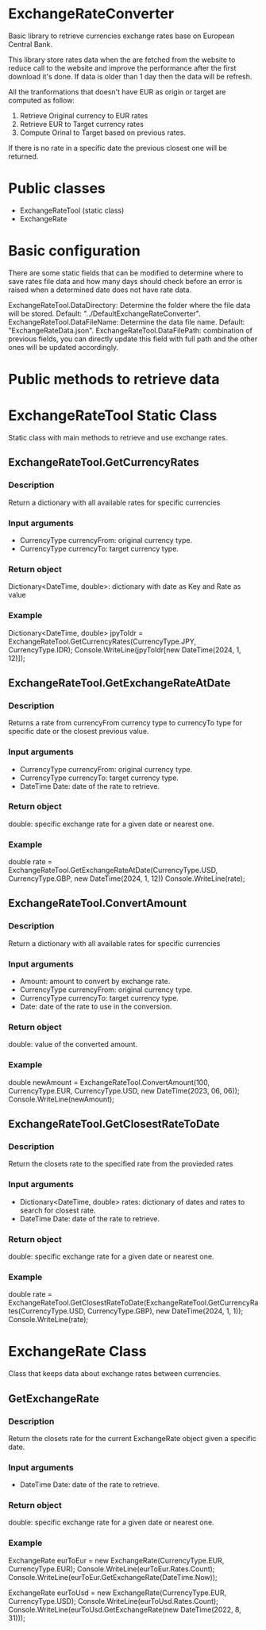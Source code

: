 # ExchangeRateConverter
Basic library to retrieve currencies exchange rates base on European Central Bank.

This library store rates data when the are fetched from the website to reduce call to the website and improve the performance after the first download it's done.
If data is older than 1 day then the data will be refresh.

All the tranformations that doesn't have EUR as origin or target are computed as follow:
1. Retrieve Original currency to EUR rates
1. Retrieve EUR to Target currency rates
1. Compute Orinal to Target based on previous rates.

If there is no rate in a specific date the previous closest one will be returned.

# Public classes
* ExchangeRateTool (static class)
* ExchangeRate

# Basic configuration
There are some static fields that can be modified to determine where to save rates file data and how many days should check before an error is raised when a determined date does not have rate data.

ExchangeRateTool.DataDirectory: Determine the folder where the file data will be stored. Default: "../DefaultExchangeRateConverter".
ExchangeRateTool.DataFileName: Determine the data file name. Default: "ExchangeRateData.json".
ExchangeRateTool.DataFilePath: combination of previous fields, you can directly update this field with full path and the other ones will be updated accordingly.

# Public methods to retrieve data

# ExchangeRateTool Static Class
Static class with main methods to retrieve and use exchange rates.

## ExchangeRateTool.GetCurrencyRates
### Description
Return a dictionary with all available rates for specific currencies
### Input arguments
* CurrencyType currencyFrom: original currency type.
* CurrencyType currencyTo: target currency type.
### Return object
Dictionary<DateTime, double>: dictionary with date as Key and Rate as value
### Example
Dictionary<DateTime, double> jpyToIdr = ExchangeRateTool.GetCurrencyRates(CurrencyType.JPY, CurrencyType.IDR);
Console.WriteLine(jpyToIdr[new DateTime(2024, 1, 12)]);

## ExchangeRateTool.GetExchangeRateAtDate
### Description
Returns a rate from currencyFrom currency type to currencyTo type for specific date or the closest previous value.
### Input arguments
* CurrencyType currencyFrom: original currency type.
* CurrencyType currencyTo: target currency type.
* DateTime Date: date of the rate to retrieve.
### Return object
double: specific exchange rate for a given date or nearest one.
### Example
double rate = ExchangeRateTool.GetExchangeRateAtDate(CurrencyType.USD, CurrencyType.GBP, new DateTime(2024, 1, 12))
Console.WriteLine(rate);

## ExchangeRateTool.ConvertAmount
### Description
Return a dictionary with all available rates for specific currencies
### Input arguments
* Amount: amount to convert by exchange rate.
* CurrencyType currencyFrom: original currency type.
* CurrencyType currencyTo: target currency type.
* Date: date of the rate to use in the conversion.
### Return object
double: value of the converted amount.
### Example
double newAmount = ExchangeRateTool.ConvertAmount(100, CurrencyType.EUR, CurrencyType.USD, new DateTime(2023, 06, 06));
Console.WriteLine(newAmount);

## ExchangeRateTool.GetClosestRateToDate
### Description
Return the closets rate to the specified rate from the provieded rates
### Input arguments
* Dictionary<DateTime, double> rates: dictionary of dates and rates to search for closest rate.
* DateTime Date: date of the rate to retrieve.
### Return object
double: specific exchange rate for a given date or nearest one.
### Example
double rate = ExchangeRateTool.GetClosestRateToDate(ExchangeRateTool.GetCurrencyRates(CurrencyType.USD, CurrencyType.GBP), new DateTime(2024, 1, 1));
Console.WriteLine(rate);

# ExchangeRate Class
Class that keeps data about exchange rates between currencies.

## GetExchangeRate
### Description
Return the closets rate for the current ExchangeRate object given a specific date.
### Input arguments
* DateTime Date: date of the rate to retrieve.
### Return object
double: specific exchange rate for a given date or nearest one.
### Example
ExchangeRate eurToEur = new ExchangeRate(CurrencyType.EUR, CurrencyType.EUR);
Console.WriteLine(eurToEur.Rates.Count);
Console.WriteLine(eurToEur.GetExchangeRate(DateTime.Now));

ExchangeRate eurToUsd = new ExchangeRate(CurrencyType.EUR, CurrencyType.USD);
Console.WriteLine(eurToUsd.Rates.Count);
Console.WriteLine(eurToUsd.GetExchangeRate(new DateTime(2022, 8, 31)));